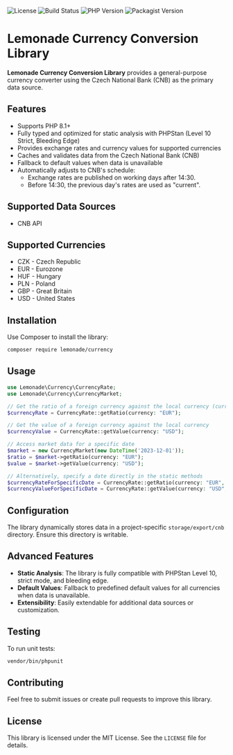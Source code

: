 ![License](https://img.shields.io/badge/license-MIT-green)
![Build Status](https://img.shields.io/github/actions/workflow/status/johnnyxlemonade/component_currency/php-ci.yml?branch=master&label=build)
![PHP Version](https://img.shields.io/badge/php-%3E%3D8.1-blue)
![Packagist Version](https://img.shields.io/packagist/v/lemonade/component_currency)

# Lemonade Currency Conversion Library 
**Lemonade Currency Conversion Library** provides a general-purpose currency converter using the Czech National Bank (CNB) as the primary data source.

## Features
- Supports PHP 8.1+
- Fully typed and optimized for static analysis with PHPStan (Level 10 Strict, Bleeding Edge)
- Provides exchange rates and currency values for supported currencies
- Caches and validates data from the Czech National Bank (CNB)
- Fallback to default values when data is unavailable
- Automatically adjusts to CNB's schedule:
    - Exchange rates are published on working days after 14:30.
    - Before 14:30, the previous day's rates are used as "current".

## Supported Data Sources
- CNB API

## Supported Currencies
- CZK - Czech Republic
- EUR - Eurozone
- HUF - Hungary
- PLN - Poland
- GBP - Great Britain
- USD - United States

## Installation
Use Composer to install the library:
```bash
composer require lemonade/currency
```

## Usage

```php
use Lemonade\Currency\CurrencyRate;
use Lemonade\Currency\CurrencyMarket;

// Get the ratio of a foreign currency against the local currency (current day)
$currencyRate = CurrencyRate::getRatio(currency: "EUR");

// Get the value of a foreign currency against the local currency
$currencyValue = CurrencyRate::getValue(currency: "USD");

// Access market data for a specific date
$market = new CurrencyMarket(new DateTime('2023-12-01'));
$ratio = $market->getRatio(currency: "EUR");
$value = $market->getValue(currency: "USD");

// Alternatively, specify a date directly in the static methods
$currencyRateForSpecificDate = CurrencyRate::getRatio(currency: "EUR", date: new DateTime('2023-12-01'));
$currencyValueForSpecificDate = CurrencyRate::getValue(currency: "USD", date: new DateTime('2023-12-01'));
```

## Configuration
The library dynamically stores data in a project-specific `storage/export/cnb` directory. Ensure this directory is writable.

## Advanced Features
- **Static Analysis**: The library is fully compatible with PHPStan Level 10, strict mode, and bleeding edge.
- **Default Values**: Fallback to predefined default values for all currencies when data is unavailable.
- **Extensibility**: Easily extendable for additional data sources or customization.

## Testing
To run unit tests:
```bash
vendor/bin/phpunit
```

## Contributing
Feel free to submit issues or create pull requests to improve this library.

## License
This library is licensed under the MIT License. See the `LICENSE` file for details.


